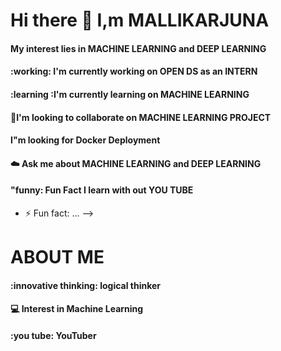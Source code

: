 # Hi there 👋 I,m MALLIKARJUNA
#### My interest lies in MACHINE LEARNING and DEEP LEARNING
#### :working: I'm currently working on OPEN DS as an INTERN
#### :learning :I'm currently learning on MACHINE LEARNING
#### :thinking:I'm looking to collaborate on MACHINE LEARNING PROJECT
#### I"m looking for Docker Deployment
#### :cloud: Ask me about MACHINE LEARNING and DEEP LEARNING
#### "funny: Fun Fact I learn with out YOU TUBE
- ⚡ Fun fact: ...
-->
 # ABOUT ME 
 #### :innovative thinking: logical thinker
 #### :computer: Interest in Machine Learning
 #### :you tube: YouTuber

